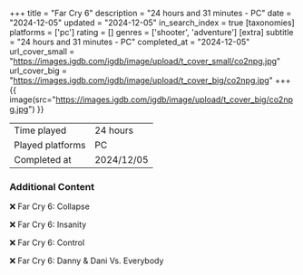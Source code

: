 +++
title = "Far Cry 6"
description = "24 hours and 31 minutes - PC"
date = "2024-12-05"
updated = "2024-12-05"
in_search_index = true
[taxonomies]
platforms = ['pc']
rating = []
genres = ['shooter', 'adventure']
[extra]
subtitle = "24 hours and 31 minutes - PC"
completed_at = "2024-12-05"
url_cover_small = "https://images.igdb.com/igdb/image/upload/t_cover_small/co2npg.jpg"
url_cover_big = "https://images.igdb.com/igdb/image/upload/t_cover_big/co2npg.jpg"
+++
{{ image(src="https://images.igdb.com/igdb/image/upload/t_cover_big/co2npg.jpg") }}

|              |            |
| ------------ | ---------- |
| Time played  | 24 hours |
| Played platforms    | PC |
| Completed at | 2024/12/05 |



### Additional Content


❌ Far Cry 6: Collapse

❌ Far Cry 6: Insanity

❌ Far Cry 6: Control

❌ Far Cry 6: Danny & Dani Vs. Everybody
